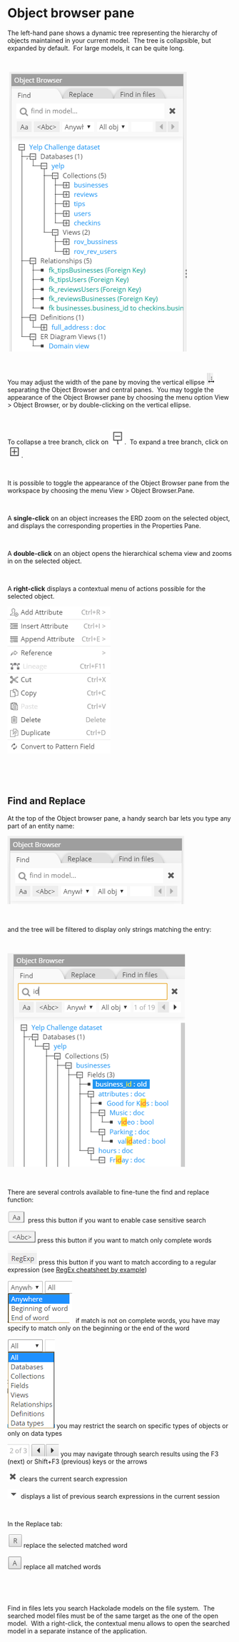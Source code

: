 # Object browser pane

The left-hand pane shows a dynamic tree representing the hierarchy of objects maintained in your current model.&nbsp; The tree is collapsible, but expanded by default.&nbsp; For large models, it can be quite long.

&nbsp;

&nbsp;![Object browser](<lib/Object%20browser.png>)

&nbsp;

You may adjust the width of the pane by moving the vertical ellipse ![Central pane - ellipse hovered](<lib/Central%20pane%20-%20ellipse%20hovered.png>)separating the Object Browser and central panes.&nbsp; You may toggle the appearance of the Object Browser pane by choosing the menu option View \> Object Browser, or by double-clicking on the vertical ellipse.

&nbsp;

To collapse a tree branch, click on ![Object browser - Minus](<lib/Object%20browser%20-%20Minus.png>).&nbsp; To expand a tree branch, click on ![Object browser - Plus](<lib/Object%20browser%20-%20Plus.png>).

&nbsp;

It is possible to toggle the appearance of the Object Browser pane from the workspace by choosing the menu View \> Object Browser.Pane.

&nbsp;

A **single-click** on an object increases the ERD zoom on the selected object, and displays the corresponding properties in the Properties Pane.

&nbsp;

A **double-click** on an object opens the hierarchical schema view and zooms in on the selected object.

&nbsp;

A **right-click** displays a contextual menu of actions possible for the selected object.

![Object browser - contextual menu](<lib/Object%20browser%20-%20contextual%20menu.png>)

&nbsp;

&nbsp;

## Find and Replace

At the top of the Object browser pane, a handy search bar lets you type any part of an entity name:

![Object browser - search box](<lib/Object%20browser%20-%20search%20box.png>)

&nbsp;

and the tree will be filtered to display only strings matching the entry:

&nbsp;

![Object browser - search and filter results](<lib/Object%20browser%20-%20search%20and%20filter%20results.png>)

&nbsp;

There are several controls available to fine-tune the find and replace function:

![Find - Case sensitive](<lib/Find%20-%20Case%20sensitive.png>)&nbsp; press this button if you want to enable case sensitive search

![Find - complete word](<lib/Find%20-%20complete%20word.png>) press this button if you want to match only complete words

![Image](<lib/NewItem5.png>) press this button if you want to match according to a regular expression (see [RegEx cheatsheet by example](<https://medium.com/factory-mind/regex-tutorial-a-simple-cheatsheet-by-examples-649dc1c3f285> "target=\"\_blank\""))

![Find - word part](<lib/Find%20-%20word%20part.png>)&nbsp; if match is not on complete words, you have may specify to match only on the beginning or the end of the word

![Find - object type](<lib/Find%20-%20object%20type.png>) you may restrict the search on specific types of objects or only on data types

![Find - navigation](<lib/Find%20-%20navigation.png>) you may navigate through search results using the F3 (next) or Shift+F3 (previous) keys or the arrows

![Find - clear search expression](<lib/Find%20-%20clear%20search%20expression.png>) clears the current search expression

![Find - search history](<lib/Find%20-%20search%20history.png>) displays a list of previous search expressions in the current session

&nbsp;

In the Replace tab:

![Find - replace matched](<lib/Find%20-%20replace%20matched.png>) replace the selected matched word

![Find - replace all matched](<lib/Find%20-%20replace%20all%20matched.png>) replace all matched words

&nbsp;

&nbsp;

Find in files lets you search Hackolade models on the file system.&nbsp; The searched model files must be of the same target as the one of the open model.&nbsp; With a right-click, the contextual menu allows to open the searched model in a separate instance of the application.

